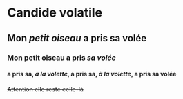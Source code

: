 # Candide volatile
## Mon *petit* _oiseau_ a pris sa volée
### Mon **petit oiseau** a pris *_sa volée_*
#### a pris sa, *à la volette*, a pris sa, *à la volette*, a pris sa volée
~~Attention elle reste celle-là~~
